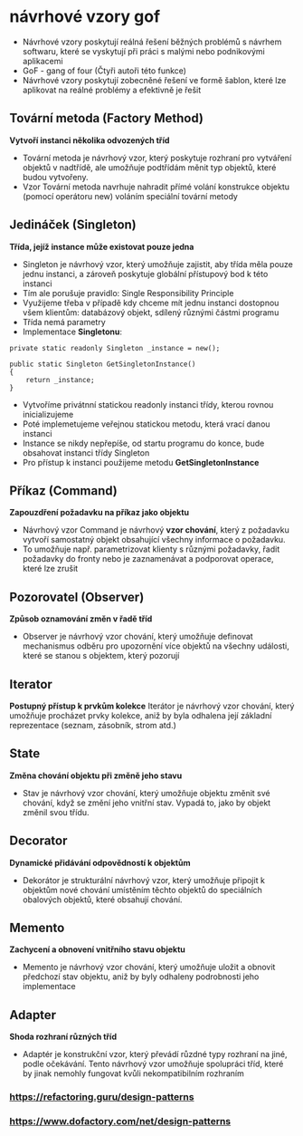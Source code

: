 # návrhové vzory gof
* Návrhové vzory poskytují reálná řešení běžných problémů s návrhem softwaru, které se vyskytují při práci s malými nebo podnikovými aplikacemi
* GoF - gang of four (Čtyři autoři této funkce)
* Návrhové vzory poskytují zobecněné řešení ve formě šablon, které lze aplikovat na reálné problémy a efektivně je řešit
## Tovární metoda (Factory Method)
__Vytvoří instanci několika odvozených tříd__
* Tovární metoda je návrhový vzor, který poskytuje rozhraní pro vytváření objektů v nadtřídě, ale umožňuje podtřídám měnit typ objektů, které budou vytvořeny.
* Vzor Tovární metoda navrhuje nahradit přímé volání konstrukce objektu (pomocí operátoru new) voláním speciální tovární metody
## Jedináček (Singleton)
__Třída, jejíž instance může existovat pouze jedna__
* Singleton je návrhový vzor, který umožňuje zajistit, aby třída měla pouze jednu instanci, a zároveň poskytuje globální přístupový bod k této instanci
* Tím ale porušuje pravidlo: Single Responsibility Principle
* Využijeme třeba v případě kdy chceme mít jednu instanci dostopnou všem klientům: databázový objekt, sdílený různými částmi programu
* Třída nemá parametry
* Implementace __Singletonu__:
```
private static readonly Singleton _instance = new();
        
public static Singleton GetSingletonInstance()
{
    return _instance;
}
```
* Vytvoříme privátnní statickou readonly instanci třídy, kterou rovnou inicializujeme
* Poté implemetujeme veřejnou statickou metodu, která vrací danou instanci
* Instance se nikdy nepřepíše, od startu programu do konce, bude obsahovat instanci třídy Singleton
* Pro přístup k instanci použijeme metodu __GetSingletonInstance__

## Příkaz (Command)
__Zapouzdření požadavku na příkaz jako objektu__
* Návrhový vzor Command je návrhový __vzor chování__, který z požadavku vytvoří samostatný objekt obsahující všechny informace o požadavku.
* To umožňuje např. parametrizovat klienty s různými požadavky, řadit požadavky do fronty nebo je zaznamenávat a podporovat operace, které lze zrušit
## Pozorovatel (Observer)
 __Způsob oznamování změn v řadě tříd__
* Observer je návrhový vzor chování, který umožňuje definovat mechanismus odběru pro upozornění více objektů na všechny události, které se stanou s objektem, který pozorují
## Iterator
__Postupný přístup k prvkům kolekce__
Iterátor je návrhový vzor chování, který umožňuje procházet prvky kolekce, aniž by byla odhalena její základní reprezentace (seznam, zásobník, strom atd.)
## State
__Změna chování objektu při změně jeho stavu__
* Stav je návrhový vzor chování, který umožňuje objektu změnit své chování, když se změní jeho vnitřní stav. Vypadá to, jako by objekt změnil svou třídu.
## Decorator
__Dynamické přidávání odpovědností k objektům__
* Dekorátor je strukturální návrhový vzor, který umožňuje připojit k objektům nové chování umístěním těchto objektů do speciálních obalových objektů, které obsahují chování.
## Memento
__Zachycení a obnovení vnitřního stavu objektu__
* Memento je návrhový vzor chování, který umožňuje uložit a obnovit předchozí stav objektu, aniž by byly odhaleny podrobnosti jeho implementace
## Adapter
__Shoda rozhraní různých tříd__
* Adaptér je konstrukční vzor, který převádí růzdné typy rozhraní na jiné, podle očekávání. Tento návrhový vzor umožňuje spolupráci tříd, které by jinak nemohly fungovat kvůli nekompatibilním rozhraním

### https://refactoring.guru/design-patterns
### https://www.dofactory.com/net/design-patterns
